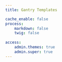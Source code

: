 ```yaml
---
title: Gantry Templates

cache_enable: false
process:
    markdown: false
    twig: false
    
access:
    admin.themes: true
    admin.super: true
---
```


